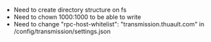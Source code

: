 * Need to create directory structure on fs
* Need to chown 1000:1000 to be able to write
* Need to change "rpc-host-whitelist": "transmission.thuault.com" in /config/transmission/settings.json
